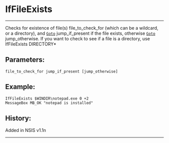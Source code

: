 # IfFileExists

---

Checks for existence of file(s) file_to_check_for (which can be a wildcard, or a directory), and [`Goto`][1] jump_if_present if the file exists, otherwise [`Goto`][1] jump_otherwise. If you want to check to see if a file is a directory, use IfFileExists DIRECTORY\*

## Parameters:

    file_to_check_for jump_if_present [jump_otherwise]

## Example:

	IfFileExists $WINDIR\notepad.exe 0 +2
	MessageBox MB_OK "notepad is installed"

## History:

Added in NSIS v1.1n

---

[1]: Goto.md